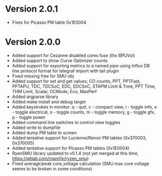 # Version 2.0.1
- Fixes for Picasso PM table 0x1E0004
# Version 2.0.0
- Added support for Cezanne disabled cores fuse (thx @PJVol)
- Added support to show Curve Optimizer counts
- Added support for exporting metrics to a named pipe using Influx DB line protocol format for telegraf import with tail plugin
- Fixed missing free for SMU obj
- Added support for set and get values; CO counts, PPT, PPTFast, PPTAPU, TDC, TDCSoC, EDC, EDCSoC, STAPM Limit & Time, PPT Time, THM Limit, Scalar, OCMode, Eco, MaxPerf
- Added argparse library
- Added make install and debug target
- Added keystrokes in monitor: q - quit, c - compact view, i - toggle info, e - toggle electrical, o - toggle counts, m - toggle memory, g - toggle gfx, p - toggle power
- Added command line switches to control view toggles
- Added write to dumpfile
- Added dump PM table to screen
- Added tentative support for Lucienne/Renoir PM tables (0x370003, 0x370005)
- Added tentative support for Picasso PM tables (0x1E0004)
- RyenSMU library updated to v0.1.4 (not yet merged at this time, https://gitlab.com/mann1x/ryzen_smu)
- Fixed average/peak core_voltage calculation (SMU max core voltage seems to be broken in some conditions) 